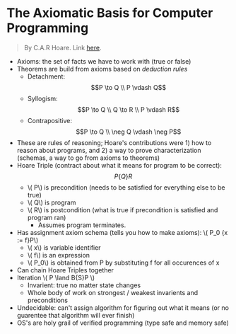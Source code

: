 # The Axiomatic Basis for Computer Programming 
> By C.A.R Hoare. Link [here](https://www.cs.cmu.edu/~crary/819-f09/Hoare69.pdf). 

- Axioms: the set of facts we have to work with (true or false)
- Theorems are build from axioms based on _deduction rules_ 
  - Detachment: $$P \to Q \\ P \vdash Q$$
  - Syllogism: $$P \to Q \\ Q \to R \\ P \vdash R$$
  - Contrapositive: $$P \to Q \\ \neg Q \vdash \neg P$$
- These are rules of reasoning; Hoare's contributions were 1) how to reason about programs, and 2) a way to prove characterization (schemas, a way to go from axioms to theorems)
- Hoare Triple (contract about what it means for program to be correct): $$P\{Q\}R$$
  - \\( P\\) is precondition (needs to be satisfied for everything else to be true)
  - \\( Q\\) is program 
  - \\( R\\) is postcondition (what is true if precondition is satisfied and program ran)
    - Assumes program terminates. 
- Has assignment axiom schema (tells you how to make axioms): \\( P_0 \{x := f\}P\\)
  - \\( x\\) is variable identifier
  - \\( f\\) is an expression
  - \\( P_0\\) is obtained from P by substituting f for all occurences of x
- Can chain Hoare Triples together
- Iteration \\(  P \land B\{S\}P \\)
  - Invarient: true no matter state changes
  - Whole body of work on strongest / weakest invarients and preconditions
- Undecidable: can't assign algorithm for figuring out what it means (or no guarentee that algorithm will ever finish)
- OS's are holy grail of verified programming (type safe and memory safe)